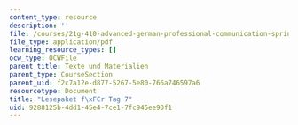 ```yaml
---
content_type: resource
description: ''
file: /courses/21g-410-advanced-german-professional-communication-spring-2017/9288125b4dd145e47ce17fc945ee90f1_21G_410s17_W04_M10.pdf
file_type: application/pdf
learning_resource_types: []
ocw_type: OCWFile
parent_title: Texte und Materialien
parent_type: CourseSection
parent_uid: f2c7a12e-d877-5267-5e80-766a746597a6
resourcetype: Document
title: "Lesepaket f\xFCr Tag 7"
uid: 9288125b-4dd1-45e4-7ce1-7fc945ee90f1
---
```

